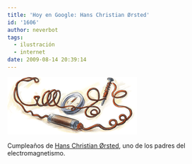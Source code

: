 ```yaml
---
title: 'Hoy en Google: Hans Christian Ørsted'
id: '1606'
author: neverbot
tags:
  - ilustración
  - internet
date: 2009-08-14 20:39:14
---
```


[![](./hoy-en-google-hans-christian-orsted/orsted09.gif)](http://www.google.es/search?q=Hans+Christian+Orsted&hl=es&ct=orsted09&oi=ddle)

Cumpleaños de [Hans Christian Ørsted](http://en.wikipedia.org/wiki/Hans_Christian_%C3%98rsted), uno de los padres del electromagnetismo.

